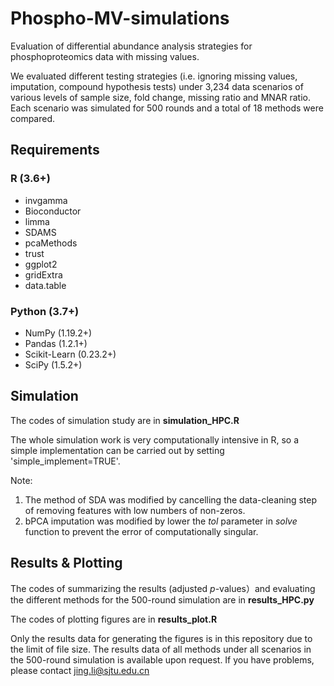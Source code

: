 # Phospho-MV-simulations
Evaluation of differential abundance analysis strategies for phosphoproteomics data with missing values.

We evaluated different testing strategies (i.e. ignoring missing values, imputation, compound hypothesis tests) under 3,234 data scenarios of various levels of sample size, fold change, missing ratio and MNAR ratio. Each scenario was simulated for 500 rounds and a total of 18 methods were compared.

## Requirements
### R (3.6+)
* invgamma
* Bioconductor
* limma
* SDAMS
* pcaMethods
* trust
* ggplot2
* gridExtra
* data.table

### Python (3.7+)
* NumPy (1.19.2+)
* Pandas (1.2.1+)
* Scikit-Learn (0.23.2+)
* SciPy (1.5.2+)

## Simulation
The codes of simulation study are in **simulation_HPC.R**

The whole simulation work is very computationally intensive in R, so a simple implementation can be carried out by setting 'simple_implement=TRUE'.

Note:
1. The method of SDA was modified by cancelling the data-cleaning step of removing features with low numbers of non-zeros.
2. bPCA imputation was modified by lower the _tol_ parameter in _solve_ function to prevent the error of computationally singular. 

## Results & Plotting
The codes of summarizing the results (adjusted _p_-values）and evaluating the different methods for the 500-round simulation are in **results_HPC.py**

The codes of plotting figures are in **results_plot.R**

Only the results data for generating the figures is in this repository due to the limit of file size.
The results data of all methods under all scenarios in the 500-round simulation is available upon request. 
If you have problems, please contact jing.li@sjtu.edu.cn
